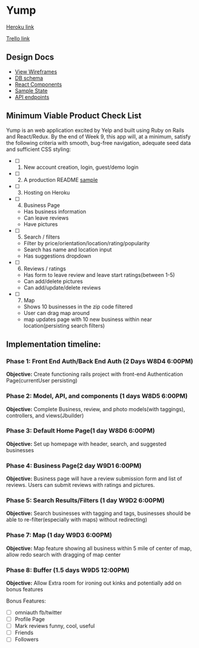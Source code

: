# Yump

[Heroku link](http://www.herokuapp.com)

[Trello link](https://trello.com/b/VHYOHvPK/yump)

## Design Docs
* [View Wireframes][wireframes]
* [DB schema][schema]
* [React Components][components]
* [Sample State][sample-state]
* [API endpoints][api-endpoints]

[wireframes]: docs/wireframes
[schema]: docs/schema.md
[components]:docs/component-hierarchy.md
[sample-state]: docs/sample-state.md
[api-endpoints]: docs/api-endpoints.md

## Minimum Viable Product Check List
Yump is an web application excited by Yelp and built using Ruby on Rails and React/Redux. By the end of Week 9, this app will, at a minimum, satisfy the following criteria with smooth, bug-free navigation, adequate seed data and sufficient CSS styling:

- [ ] 1. New account creation, login, guest/demo login
- [ ] 2. A production README [sample](docs/sample_production_readme.md)
- [ ] 3. Hosting on Heroku
- [ ] 4. Business Page
  *  Has business information
  * Can leave reviews
  * Have pictures
- [ ] 5. Search / filters
  * Filter by price/orientation/location/rating/popularity
  * Search has name and location input
  * Has suggestions dropdown
- [ ] 6. Reviews / ratings
  * Has form to leave review and leave start ratings(between 1-5)
  * Can add/delete pictures
  * Can add/update/delete reviews
- [ ] 7. Map
  * Shows 10 businesses in the zip code filtered
  * User can drag map around
  * map updates page with 10 new business within near location(persisting search filters)

## Implementation timeline:

### Phase 1: Front End Auth/Back End Auth (2 Days W8D4 6:00PM)
**Objective:** Create functioning rails project with front-end Authentication Page(currentUser persisting)
### Phase 2: Model, API, and components (1 days W8D5 6:00PM)
**Objective:** Complete Business, review, and photo models(with taggings), controllers, and views(Jbuilder)
### Phase 3: Default Home Page(1 day W8D6 6:00PM)
**Objective:** Set up homepage with header, search, and suggested businesses
### Phase 4: Business Page(2 day W9D1 6:00PM)
**Objective:** Business page will have a review submission form and list of reviews. Users can submit reviews with ratings and pictures.
### Phase 5: Search Results/Filters (1 day W9D2 6:00PM)
**Objective:** Search businesses with tagging and tags, businesses should be able to re-filter(especially with maps) without redirecting)
### Phase 7: Map (1 day W9D3 6:00PM)
**Objective:** Map feature showing all business within 5 mile of center of map, allow redo search with dragging of map center
### Phase 8: Buffer (1.5 days W9D5 12:00PM)
**Objective:** Allow Extra room for ironing out kinks and potentially add on bonus features

Bonus Features:
- [ ] omniauth fb/twitter
- [ ] Profile Page
- [ ] Mark reviews funny, cool, useful
- [ ] Friends
- [ ] Followers
